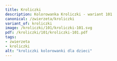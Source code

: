 ```yaml
---
title: Kroliczki
description: Kolorowanka Kroliczki - wariant 101
canonical: /zwierzeta/kroliczki
variant_of: kroliczki
image: /kroliczki/101/kroliczki-101.svg
pdf: /kroliczki/101/kroliczki-101.pdf
tags:
- zwierzeta
- kroliczki
alt: "kroliczki kolorowanki dla dzieci"
---
```

